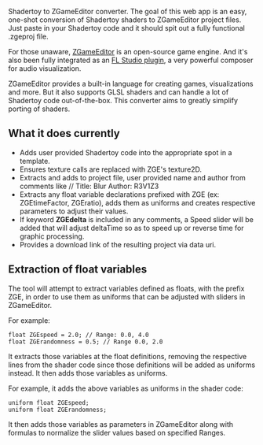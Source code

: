 Shadertoy to ZGameEditor converter. The goal of this web app is an easy, one-shot conversion of Shadertoy shaders to ZGameEditor project files. Just paste in your Shadertoy code and it should spit out a fully functional .zgeproj file.

For those unaware, [ZGameEditor](https://www.zgameeditor.org/) is an open-source game engine. And it's also been fully integrated as an [FL Studio plugin](https://www.image-line.com/fl-studio-learning/fl-studio-online-manual/html/plugins/ZGameEditor%20Visualizer.htm), a very powerful composer for audio visualization.

ZGameEditor provides a built-in language for creating games, visualizations and more. But it also supports GLSL shaders and can handle a lot of Shadertoy code out-of-the-box. This converter aims to greatly simplify porting of shaders.

## What it does currently
- Adds user provided Shadertoy code into the appropriate spot in a template.
- Ensures texture calls are replaced with ZGE's texture2D.
- Extracts and adds to project file, user provided name and author from comments like // Title: Blur Author: R3V1Z3
- Extracts any float variable declarations prefixed with ZGE (ex: ZGEtimeFactor, ZGEratio), adds them as uniforms and creates respective parameters to adjust their values.
- If keyword **ZGEdelta** is included in any comments, a Speed slider will be added that will adjust deltaTime so as to speed up or reverse time for graphic processing.
- Provides a download link of the resulting project via data uri.

## Extraction of float variables

The tool will attempt to extract variables defined as floats, with the prefix ZGE, in order to use them as uniforms that can be adjusted with sliders in ZGameEditor.

For example:
```
float ZGEspeed = 2.0; // Range: 0.0, 4.0
float ZGErandomness = 0.5; // Range 0.0, 2.0
```

It extracts those variables at the float definitions, removing the respective lines from the shader code since those definitions will be added as uniforms instead. It then adds those variables as uniforms.

For example, it adds the above variables as uniforms in the shader code:
```
uniform float ZGEspeed;
uniform float ZGErandomness;
```

It then adds those variables as parameters in ZGameEditor along with formulas to normalize the slider values based on specified Ranges.